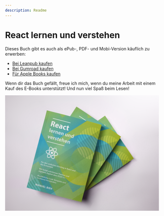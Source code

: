 ```yaml
---
description: Readme
---
```


# React lernen und verstehen

Dieses Buch gibt es auch als ePub-, PDF- und Mobi-Version käuflich zu erwerben:

* [Bei Leanpub kaufen](https://www.leanpub.com/react-lernen)
* [Bei Gumroad kaufen](https://gum.co/react-lernen)
* [Für Apple Books kaufen](https://books.apple.com/de/book/react-lernen-und-verstehen/id1461226151)

Wenn dir das Buch gefällt, freue ich mich, wenn du meine Arbeit mit einem Kauf des E-Books unterstützt! Und nun viel Spaß beim Lesen!

![](.gitbook/assets/books-mockup-lying-on-a-white-surface-a17401.png)

